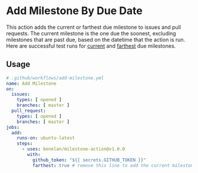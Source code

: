 # Add Milestone By Due Date

This action adds the current or farthest due milestone to issues and pull requests. The current milestone is the one due the soonest, excluding milestones that are past due, based on the datetime that the action is run. Here are successful test runs for [current](https://github.com/benelan/milestone-action/issues/8) and [farthest](https://github.com/benelan/milestone-action/issues/16) due milestones.


## Usage
```yml
# .github/workflows/add-milestone.yml
name: Add Milestone
on:
  issues:
    types: [ opened ]
    branches: [ master ]
  pull_request:
    types: [ opened ]
    branches: [ master ]
jobs:
  add:
    runs-on: ubuntu-latest
    steps:
      - uses: benelan/milestone-action@v1.0.0
        with:
          github_token: "${{ secrets.GITHUB_TOKEN }}"
          farthest: true # remove this line to add the current milestone
```
